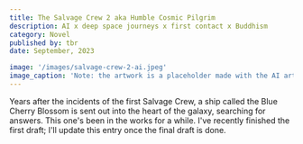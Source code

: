 ```yaml
---
title: The Salvage Crew 2 aka Humble Cosmic Pilgrim
description: AI x deep space journeys x first contact x Buddhism 
category: Novel
published by: tbr
date: September, 2023

image: '/images/salvage-crew-2-ai.jpeg'
image_caption: 'Note: the artwork is a placeholder made with the AI art app Wonder, with no edits from me. It is therefore not subject to copyright. It will be swapped out for proper commissioned artwork on release.'
---
```



Years after the incidents of the first Salvage Crew, a ship called the Blue Cherry Blossom is sent out into the heart of the galaxy, searching for answers. 
This one's been in the works for a while. I've recently finished the first draft; I'll update this entry once the final draft is done.
